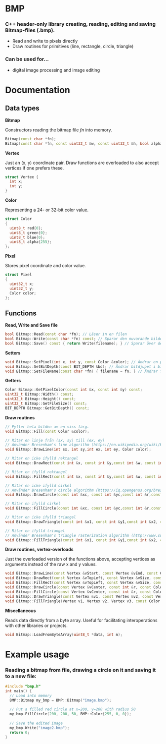 # BMP

### C++ header-only library creating, reading, editing and saving Bitmap-files (.bmp).

- Read and write to pixels directly
- Draw routines for primitives (line, rectangle, circle, triangle)


### Can be used for...
- digital image processing and image editing

# Documentation
## Data types
**Bitmap**

Constructors reading the bitmap file *fn* into memory.
```C++
Bitmap(const char *fn);
Bitmap(const char *fn, const uint32_t &w, const uint32_t &h, bool alpha = true);
```
**Vertex** 

Just an (x, y) coordinate pair. Draw functions are overloaded to also accept vertices if one prefers these.
```C++
struct Vertex {
  int x;
  int y;
}
```
**Color**

Representing a 24- or 32-bit color value.
```C++
struct Color
{
  uint8_t red{0};
  uint8_t green{0};
  uint8_t blue{0};
  uint8_t alpha{255};
};
```
**Pixel**

Stores pixel coordinate and color value.
```C++
struct Pixel
{
  uint32_t x;
  uint32_t y;
  Color color;
};
```

## Functions
**Read, Write and Save file**
```C++
bool Bitmap::Read(const char *fn); // Läser in en filen
bool Bitmap::Write(const char *fn) const; // Sparar den nuvarande bilden i minnet till en fil
bool Bitmap::Save() const { return Write(filename); } // Sparar över den nuvarande bilden i samma fil som laddats in
```
**Setters**
```C++
void Bitmap::SetPixel(int x, int y, const Color &color); // Ändrar en pixels färg
void Bitmap::SetBitDepth(const BIT_DEPTH &bd); // Ändrar bitdjupet i bilden
void Bitmap::SetFileName(const char *fn) { filename = fn; } // Ändrar filens namn
```
**Getters**
```C++
Color Bitmap::GetPixelColor(const int &x, const int &y) const;
uint32_t Bitmap::Width() const;
uint32_t Bitmap::Height() const;
uint32_t Bitmap::GetFileSize() const;
BIT_DEPTH Bitmap::GetBitDepth() const;
```
**Draw routines**
```C++
// Fyller hela bilden av en viss färg.
void Bitmap::Fill(const Color &color); 

// Ritar en linje från (sx, sy) till (ex, ey)
// Använder Bresenham's line algorithm (https://en.wikipedia.org/wiki/Bresenham%27s_line_algorithm)
void Bitmap::DrawLine(int sx, int sy,int ex, int ey, Color color); 

// Ritar en icke ifylld rektangel
void Bitmap::DrawRect(const int &x, const int &y,const int &w, const int &h,const Color &color);

// Ritar en ifylld rektangel
void Bitmap::FillRect(const int &x, const int &y,const int &w, const int &h,const Color &color); 

// Ritar en icke ifylld cirkel
// Använder Bresenham's circle algorithm (https://iq.opengenus.org/bresenhams-circle-drawing-algorithm/)
void Bitmap::DrawCircle(const int &xc, const int &yc,const int &r,const Color &color);

// Ritar en ifylld cirkel
void Bitmap::FillCircle(const int &xc, const int &yc,const int &r,const Color &color);

// Ritar en icke ifylld triangel
void Bitmap::DrawTriangle(const int &x1, const int &y1,const int &x2, const int &y2,const int &x3, const int &y3,const Color &color);

// Ritar en ifylld triangel
// Använder Bresenham's triangle rasterization algorithm (http://www.sunshine2k.de/coding/java/TriangleRasterization/TriangleRasterization.html#algo2)
void Bitmap::FillTriangle(const int &x1, const int &y1,const int &x2, const int &y2,const int &x3, const int &y3,const Color &color); 
 ```
 
 **Draw routines, vertex-overloads**
 
 Just the overloaded version of the functions above, accepting vertices as arguments instead of the raw x and y values.
 ```C++
void Bitmap::DrawLine(const Vertex &vStart, const Vertex &vEnd, const Color &color);
void Bitmap::DrawRect(const Vertex &vTopLeft, const Vertex &vSize, const Color &color);
void Bitmap::FillRect(const Vertex &vTopLeft, const Vertex &vSize, const Color &color);
void Bitmap::DrawCircle(const Vertex &vCenter, const int &r, const Color &color);
void Bitmap::FillCircle(const Vertex &vCenter, const int &r, const Color &color);
void Bitmap::DrawTriangle(const Vertex &v1, const Vertex &v2, const Vertex &v3, const Color &color);
void Bitmap::FillTriangle(Vertex v1, Vertex v2, Vertex v3, const Color &color);
```

**Miscellaneous**

Reads data directly from a byte array. Useful for facilitating interoperations with other libraries or projects.
```C++
void Bitmap::LoadFromByteArray(uint8_t *data, int n);
```

# Example usage
### Reading a bitmap from file, drawing a circle on it and saving it to a new file:
```C++
#include "bmp.h"
int main() {
  // Load into memory
  BMP::Bitmap my_bmp = BMP::Bitmap("image.bmp");
  
  // Put a filled red circle at x=200, y=200 with radius 50
  my_bmp.FillCircle(200, 200, 50, BMP::Color{255, 0, 0});
  
  // Save the edited image
  my_bmp.Write("image2.bmp");
  return 0;
}
```
